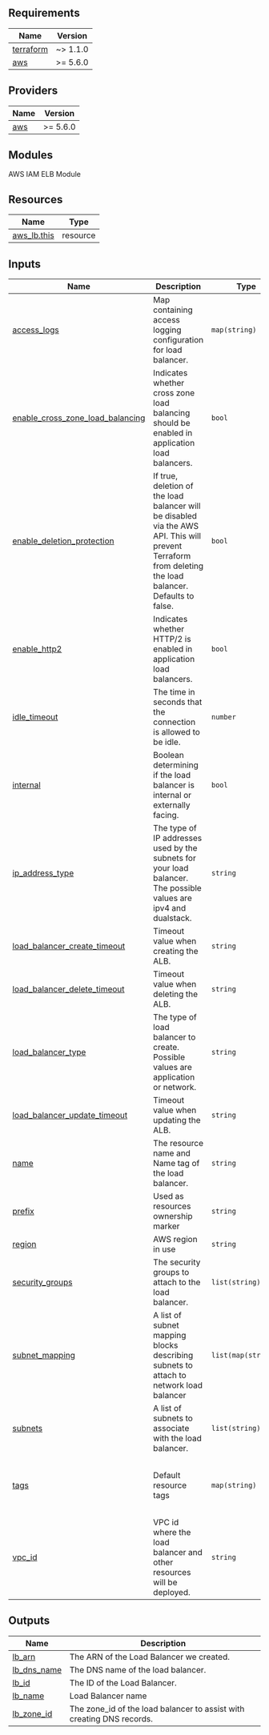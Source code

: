## Requirements

| Name | Version |
|------|---------|
| <a name="requirement_terraform"></a> [terraform](#requirement\_terraform) | ~> 1.1.0 |
| <a name="requirement_aws"></a> [aws](#requirement\_aws) | >= 5.6.0 |

## Providers

| Name | Version |
|------|---------|
| <a name="provider_aws"></a> [aws](#provider\_aws) | >= 5.6.0 |

## Modules

AWS IAM ELB Module

## Resources

| Name | Type |
|------|------|
| [aws_lb.this](https://registry.terraform.io/providers/hashicorp/aws/latest/docs/resources/lb) | resource |

## Inputs

| Name | Description | Type | Default | Required |
|------|-------------|------|---------|:--------:|
| <a name="input_access_logs"></a> [access\_logs](#input\_access\_logs) | Map containing access logging configuration for load balancer. | `map(string)` | `{}` | no |
| <a name="input_enable_cross_zone_load_balancing"></a> [enable\_cross\_zone\_load\_balancing](#input\_enable\_cross\_zone\_load\_balancing) | Indicates whether cross zone load balancing should be enabled in application load balancers. | `bool` | `false` | no |
| <a name="input_enable_deletion_protection"></a> [enable\_deletion\_protection](#input\_enable\_deletion\_protection) | If true, deletion of the load balancer will be disabled via the AWS API. This will prevent Terraform from deleting the load balancer. Defaults to false. | `bool` | `false` | no |
| <a name="input_enable_http2"></a> [enable\_http2](#input\_enable\_http2) | Indicates whether HTTP/2 is enabled in application load balancers. | `bool` | `true` | no |
| <a name="input_idle_timeout"></a> [idle\_timeout](#input\_idle\_timeout) | The time in seconds that the connection is allowed to be idle. | `number` | `300` | no |
| <a name="input_internal"></a> [internal](#input\_internal) | Boolean determining if the load balancer is internal or externally facing. | `bool` | `false` | no |
| <a name="input_ip_address_type"></a> [ip\_address\_type](#input\_ip\_address\_type) | The type of IP addresses used by the subnets for your load balancer. The possible values are ipv4 and dualstack. | `string` | `"ipv4"` | no |
| <a name="input_load_balancer_create_timeout"></a> [load\_balancer\_create\_timeout](#input\_load\_balancer\_create\_timeout) | Timeout value when creating the ALB. | `string` | `"10m"` | no |
| <a name="input_load_balancer_delete_timeout"></a> [load\_balancer\_delete\_timeout](#input\_load\_balancer\_delete\_timeout) | Timeout value when deleting the ALB. | `string` | `"10m"` | no |
| <a name="input_load_balancer_type"></a> [load\_balancer\_type](#input\_load\_balancer\_type) | The type of load balancer to create. Possible values are application or network. | `string` | n/a | yes |
| <a name="input_load_balancer_update_timeout"></a> [load\_balancer\_update\_timeout](#input\_load\_balancer\_update\_timeout) | Timeout value when updating the ALB. | `string` | `"10m"` | no |
| <a name="input_name"></a> [name](#input\_name) | The resource name and Name tag of the load balancer. | `string` | n/a | yes |
| <a name="input_prefix"></a> [prefix](#input\_prefix) | Used as resources ownership marker | `string` | `"kkalugeroff"` | no |
| <a name="input_region"></a> [region](#input\_region) | AWS region in use | `string` | `"eu-west-1"` | no |
| <a name="input_security_groups"></a> [security\_groups](#input\_security\_groups) | The security groups to attach to the load balancer. | `list(string)` | `[]` | no |
| <a name="input_subnet_mapping"></a> [subnet\_mapping](#input\_subnet\_mapping) | A list of subnet mapping blocks describing subnets to attach to network load balancer | `list(map(string))` | `[]` | no |
| <a name="input_subnets"></a> [subnets](#input\_subnets) | A list of subnets to associate with the load balancer. | `list(string)` | `null` | no |
| <a name="input_tags"></a> [tags](#input\_tags) | Default resource tags | `map(string)` | <pre>{<br>  "DeleteMe": "No",<br>  "Deployment": "Terraform",<br>  "Owner": "Kristiyan Kalugerov"<br>}</pre> | no |
| <a name="input_vpc_id"></a> [vpc\_id](#input\_vpc\_id) | VPC id where the load balancer and other resources will be deployed. | `string` | `null` | no |

## Outputs

| Name | Description |
|------|-------------|
| <a name="output_lb_arn"></a> [lb\_arn](#output\_lb\_arn) | The ARN of the Load Balancer we created. |
| <a name="output_lb_dns_name"></a> [lb\_dns\_name](#output\_lb\_dns\_name) | The DNS name of the load balancer. |
| <a name="output_lb_id"></a> [lb\_id](#output\_lb\_id) | The ID of the Load Balancer. |
| <a name="output_lb_name"></a> [lb\_name](#output\_lb\_name) | Load Balancer name |
| <a name="output_lb_zone_id"></a> [lb\_zone\_id](#output\_lb\_zone\_id) | The zone\_id of the load balancer to assist with creating DNS records. |
